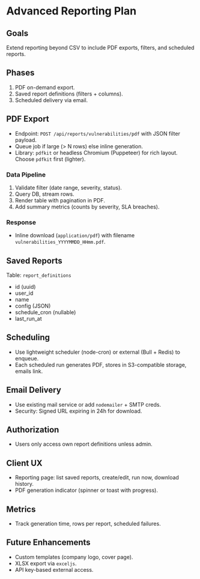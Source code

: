# Advanced Reporting Plan

## Goals
Extend reporting beyond CSV to include PDF exports, filters, and scheduled reports.

## Phases
1. PDF on-demand export.
2. Saved report definitions (filters + columns).
3. Scheduled delivery via email.

## PDF Export
- Endpoint: `POST /api/reports/vulnerabilities/pdf` with JSON filter payload.
- Queue job if large (> N rows) else inline generation.
- Library: `pdfkit` or headless Chromium (Puppeteer) for rich layout. Choose `pdfkit` first (lighter).

### Data Pipeline
1. Validate filter (date range, severity, status).
2. Query DB, stream rows.
3. Render table with pagination in PDF.
4. Add summary metrics (counts by severity, SLA breaches).

### Response
- Inline download (`application/pdf`) with filename `vulnerabilities_YYYYMMDD_HHmm.pdf`.

## Saved Reports
Table: `report_definitions`
- id (uuid)
- user_id
- name
- config (JSON)
- schedule_cron (nullable)
- last_run_at

## Scheduling
- Use lightweight scheduler (node-cron) or external (Bull + Redis) to enqueue.
- Each scheduled run generates PDF, stores in S3-compatible storage, emails link.

## Email Delivery
- Use existing mail service or add `nodemailer` + SMTP creds.
- Security: Signed URL expiring in 24h for download.

## Authorization
- Users only access own report definitions unless admin.

## Client UX
- Reporting page: list saved reports, create/edit, run now, download history.
- PDF generation indicator (spinner or toast with progress).

## Metrics
- Track generation time, rows per report, scheduled failures.

## Future Enhancements
- Custom templates (company logo, cover page).
- XLSX export via `exceljs`.
- API key-based external access.
